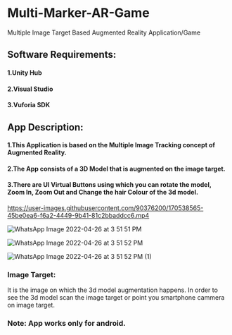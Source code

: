 # Multi-Marker-AR-Game
Multiple Image Target Based Augmented Reality Application/Game


## Software Requirements:
#### 1.Unity Hub
#### 2.Visual Studio
#### 3.Vuforia SDK

## App Description: 
#### 1.This Application is based on the Multiple Image Tracking concept of Augmented Reality.
#### 2.The App consists of a 3D Model that is augmented on the image target.
#### 3.There are UI Virtual Buttons using which you can rotate the model, Zoom In, Zoom Out and Change the hair Colour of the 3d model.



https://user-images.githubusercontent.com/90376200/170538565-45be0ea6-f6a2-4449-9b41-81c2bbaddcc6.mp4



![WhatsApp Image 2022-04-26 at 3 51 51 PM](https://user-images.githubusercontent.com/90376200/165279814-6383a5f1-d632-4513-9897-b41c493ceb89.jpeg)


![WhatsApp Image 2022-04-26 at 3 51 52 PM](https://user-images.githubusercontent.com/90376200/165280411-dfe5c68b-e0e5-449d-b4a7-40c223cbbb50.jpeg)


![WhatsApp Image 2022-04-26 at 3 51 52 PM (1)](https://user-images.githubusercontent.com/90376200/165280598-70b4aa34-e6c1-45e9-aff7-22d19f1cbdce.jpeg)


### Image Target:
It is the image on which the 3d model augmentation happens. In order to see the 3d model scan the image target or point you smartphone cammera on image target.

### Note: App works only for android.
